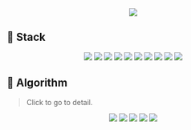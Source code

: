 <div align=center>
  <img src="https://capsule-render.vercel.app/api?type=waving&height=210&text=CHOYUNSIG&desc=TM&descSize=20&descAlign=78&descAlignY=25&fontSize=105&fontAlign=40&fontAlignY=50&fontColor=FFFFFF&color=0:F798BB,100:C8B2F7">
</div>
<h2>📂 Stack</h2>
<div align=center>
  <img src="https://shields.io/badge/Android-3DDC84.svg?&style=for-the-badge&logo=android&logoColor=white">
  <img src="https://shields.io/badge/Kotlin-7F52FF.svg?&style=for-the-badge&logo=kotlin&logoColor=white">
  <img src="https://shields.io/badge/Jetpack_Compose-4285F4.svg?&style=for-the-badge&logo=jetpackcompose&logoColor=white">
  <img src="https://shields.io/badge/Flutter-02569B.svg?style=for-the-badge&logo=flutter&logoColor=white">
  <img src="https://shields.io/badge/Javascript-F7DF1E.svg?&style=for-the-badge&logo=javascript&logoColor=white">
  <img src="https://shields.io/badge/Typescript-3178C6.svg?&style=for-the-badge&logo=typescript&logoColor=white">
  <img src="https://shields.io/badge/React-61DAFB.svg?&style=for-the-badge&logo=react&logoColor=white">
  <img src="https://shields.io/badge/Nextjs-000000.svg?&style=for-the-badge&logo=nextdotjs&logoColor=white">
  <img src="https://shields.io/badge/Python-3776AB.svg?&style=for-the-badge&logo=python&logoColor=white">
  <img src="https://shields.io/badge/Git-F05032.svg?&style=for-the-badge&logo=git&logoColor=white">
</div>
<h2>📂 Algorithm</h2>
<blockquote>
  Click to go to detail.
</blockquote>
<div align=center>
  <a href="https://algorithm-with-bojtag.vercel.app/"><img src="https://shields.io/badge/Blog-TagTree-ff7b72.svg?&style=for-the-badge&logoColor=white"></a>
  <a href="https://solved.ac/profile/asdfghjkl46"><img src="https://shields.io/badge/Solved.ac-Diamond_5-00b4fc.svg?&style=for-the-badge&logoColor=white"></a>
  <a href="https://career.programmers.co.kr/pr/choyunsig"><img src="https://shields.io/badge/Programmers-Skill_Check_LV4-FF9500.svg?&style=for-the-badge&logoColor=white"></a>
  <a href="https://github.com/ssu-sccc/2024scon"><img src="https://shields.io/badge/2024_SCON-Silver_Award-AAAACC.svg?&style=for-the-badge&logoColor=white"></a>
  <a href="https://github.com/ssu-sccc/2025scon"><img src="https://shields.io/badge/2025_SCON-Silver_Award-AAAACC.svg?&style=for-the-badge&logoColor=white"></a>
</div>
